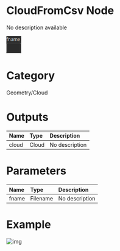 
CloudFromCsv Node
=================


No description available



![img](../../images/nodes/CloudFromCsv_settings.png)


# Category


Geometry/Cloud
# Outputs

|Name|Type|Description|
| :--- | :--- | :--- |
|cloud|Cloud|No description|

# Parameters

|Name|Type|Description|
| :--- | :--- | :--- |
|fname|Filename|No description|

# Example


![img](../../images/nodes/CloudFromCsv.png)

